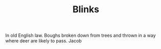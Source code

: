 ---
title: Blinks
letter: B
permalink: "/definitions/bld-blinks.html"
body: In old English law. Boughs broken down from trees and thrown in a way where
  deer are likely to pass. Jacob
published_at: '2018-07-07'
source: Black's Law Dictionary 2nd Ed (1910)
layout: post
---